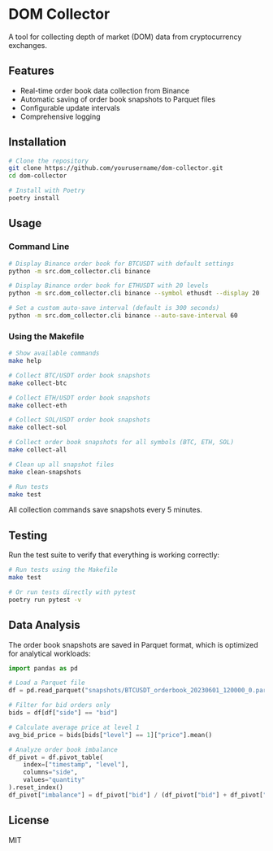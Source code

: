 # DOM Collector

A tool for collecting depth of market (DOM) data from cryptocurrency exchanges.

## Features

- Real-time order book data collection from Binance
- Automatic saving of order book snapshots to Parquet files
- Configurable update intervals
- Comprehensive logging

## Installation

```bash
# Clone the repository
git clone https://github.com/yourusername/dom-collector.git
cd dom-collector

# Install with Poetry
poetry install
```

## Usage

### Command Line

```bash
# Display Binance order book for BTCUSDT with default settings
python -m src.dom_collector.cli binance

# Display Binance order book for ETHUSDT with 20 levels
python -m src.dom_collector.cli binance --symbol ethusdt --display 20

# Set a custom auto-save interval (default is 300 seconds)
python -m src.dom_collector.cli binance --auto-save-interval 60
```

### Using the Makefile

```bash
# Show available commands
make help

# Collect BTC/USDT order book snapshots
make collect-btc

# Collect ETH/USDT order book snapshots
make collect-eth

# Collect SOL/USDT order book snapshots
make collect-sol

# Collect order book snapshots for all symbols (BTC, ETH, SOL)
make collect-all

# Clean up all snapshot files
make clean-snapshots

# Run tests
make test
```

All collection commands save snapshots every 5 minutes.

## Testing

Run the test suite to verify that everything is working correctly:

```bash
# Run tests using the Makefile
make test

# Or run tests directly with pytest
poetry run pytest -v
```

## Data Analysis

The order book snapshots are saved in Parquet format, which is optimized for analytical workloads:

```python
import pandas as pd

# Load a Parquet file
df = pd.read_parquet("snapshots/BTCUSDT_orderbook_20230601_120000_0.parquet")

# Filter for bid orders only
bids = df[df["side"] == "bid"]

# Calculate average price at level 1
avg_bid_price = bids[bids["level"] == 1]["price"].mean()

# Analyze order book imbalance
df_pivot = df.pivot_table(
    index=["timestamp", "level"],
    columns="side",
    values="quantity"
).reset_index()
df_pivot["imbalance"] = df_pivot["bid"] / (df_pivot["bid"] + df_pivot["ask"])
```

## License

MIT 